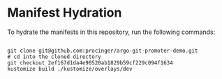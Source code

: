 
# Manifest Hydration

To hydrate the manifests in this repository, run the following commands:

```shell

git clone git@github.com:procinger/argo-git-promoter-demo.git
# cd into the cloned directory
git checkout 2ef167d1da4e90520ab1829b59cf229c094f1634
kustomize build ./kustomize/overlays/dev
```